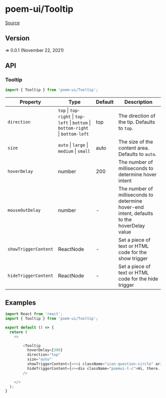 # poem-ui/Tooltip

[Source](https://github.com/xizon/poem-ui/tree/main/src/Tooltip)

## Version

=> 0.0.1 (November 22, 2021)

## API

### Tooltip
```js
import { Tooltip } from 'poem-ui/Tooltip';
```
| Property | Type | Default | Description |
| --- | --- | --- | --- |
| `direction` | `top` \| `top-right` \| `top-left` \| `bottom` \| `bottom-right` \| `bottom-left`  | top | The direction of the tip. Defaults to `top`. |
| `size` | `auto` \| `large` \| `medium` \| `small`  | auto | The size of the content area. Defaults to `auto`. |
| `hoverDelay` | number  | 200 | The number of milliseconds to determine hover intent |
| `mouseOutDelay` | number  | - | The number of milliseconds to determine hover-end intent, defaults to the hoverDelay value |
| `showTriggerContent` | ReactNode  | - | Set a piece of text or HTML code for the show trigger |
| `hideTriggerContent` | ReactNode  | - | Set a piece of text or HTML code for the hide trigger |


## Examples

```js
import React from 'react';
import { Tooltip } from 'poem-ui/Tooltip';

export default () => {
  return (
    <>

        <Tooltip
          hoverDelay={300}
          direction="top"
          size="auto"
          showTriggerContent={<><i className="icon-question-circle" aria-hidden="true"></i> Top</>}
          hideTriggerContent={<><div className="poemui-t-c">Hi, there. I am here.</div></>}
        />

    </>
  );
}

```